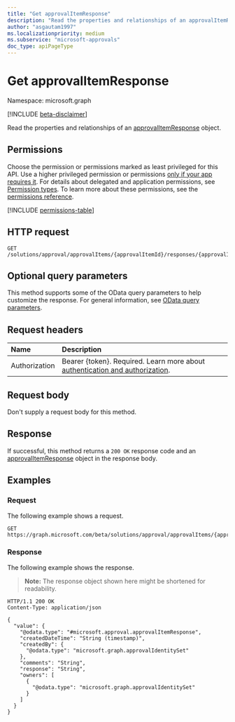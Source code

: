 ```yaml
---
title: "Get approvalItemResponse"
description: "Read the properties and relationships of an approvalItemResponse object."
author: "asgautam1997"
ms.localizationpriority: medium
ms.subservice: "microsoft-approvals"
doc_type: apiPageType
---
```


# Get approvalItemResponse

Namespace: microsoft.graph

[!INCLUDE [beta-disclaimer](../../includes/beta-disclaimer.md)]

Read the properties and relationships of an [approvalItemResponse](../resources/approvalitemresponse.md) object.

## Permissions

Choose the permission or permissions marked as least privileged for this API. Use a higher privileged permission or permissions [only if your app requires it](/graph/permissions-overview#best-practices-for-using-microsoft-graph-permissions). For details about delegated and application permissions, see [Permission types](/graph/permissions-overview#permission-types). To learn more about these permissions, see the [permissions reference](/graph/permissions-reference).

<!-- {
  "blockType": "permissions",
  "name": "approvalitemresponse-get-permissions"
}
-->
[!INCLUDE [permissions-table](../includes/permissions/approvalitemresponse-get-permissions.md)]

## HTTP request

<!-- {
  "blockType": "ignored"
}
-->
``` http
GET /solutions/approval/approvalItems/{approvalItemId}/responses/{approvalItemResponseId}
```

## Optional query parameters

This method supports some of the OData query parameters to help customize the response. For general information, see [OData query parameters](/graph/query-parameters).

## Request headers

|Name|Description|
|:---|:---|
|Authorization|Bearer {token}. Required. Learn more about [authentication and authorization](/graph/auth/auth-concepts).|

## Request body

Don't supply a request body for this method.

## Response

If successful, this method returns a `200 OK` response code and an [approvalItemResponse](../resources/approvalitemresponse.md) object in the response body.

## Examples

### Request

The following example shows a request.
<!-- {
  "blockType": "request",
  "name": "get_approvalitemresponse"
}
-->
``` http
GET https://graph.microsoft.com/beta/solutions/approval/approvalItems/{approvalItemId}/responses/{approvalItemResponseId}
```


### Response

The following example shows the response.
>**Note:** The response object shown here might be shortened for readability.
<!-- {
  "blockType": "response",
  "truncated": true,
  "@odata.type": "microsoft.approval.approvalItemResponse"
}
-->
``` http
HTTP/1.1 200 OK
Content-Type: application/json

{
  "value": {
    "@odata.type": "#microsoft.approval.approvalItemResponse",
    "createdDateTime": "String (timestamp)",
    "createdBy": {
      "@odata.type": "microsoft.graph.approvalIdentitySet"
    },
    "comments": "String",
    "response": "String",
    "owners": [
      {
        "@odata.type": "microsoft.graph.approvalIdentitySet"
      }
    ]
  }
}
```

